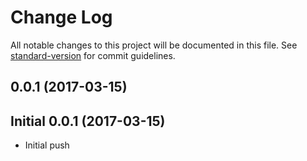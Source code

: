 # Change Log

All notable changes to this project will be documented in this file. See [standard-version](https://github.com/conventional-changelog/standard-version) for commit guidelines.

<a name="0.0.1"></a>
## 0.0.1 (2017-03-15)



<a name="0.0.1"></a>
## Initial 0.0.1 (2017-03-15)
* Initial push
